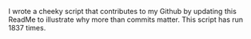 I wrote a cheeky script that contributes to my Github by updating this ReadMe to illustrate why more than commits matter. This script has run 1837 times.